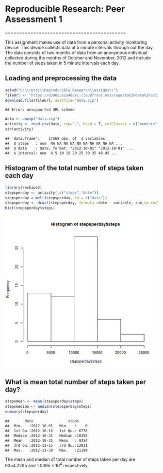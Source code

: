 # Reproducible Research: Peer Assessment 1
===========================================

This assignment makes use of data from a personal activity monitoring device. This device collects data at 5 minute intervals through out the day. The data consists of two months of data from an anonymous individual collected during the months of October and November, 2012 and include the number of steps taken in 5 minute intervals each day.

## Loading and preprocessing the data


```r
setwd("C:\\rproj\\Reproducible_Research\\assign1\\")
fileUrl <- "https://d396qusza40orc.cloudfront.net/repdata%2Fdata%2Factivity.zip"
download.file(fileUrl, destfile="data.zip")
```

```
## Error: unsupported URL scheme
```

```r
data <- unzip("data.zip")
activity <- read.csv(data, sep=",", head = T, colClasses = c("numeric", "Date", "numeric"))
str(activity)
```

```
## 'data.frame':	17568 obs. of  3 variables:
##  $ steps   : num  NA NA NA NA NA NA NA NA NA NA ...
##  $ date    : Date, format: "2012-10-01" "2012-10-01" ...
##  $ interval: num  0 5 10 15 20 25 30 35 40 45 ...
```


## Histogram of the total number of steps taken each day

```r
library(reshape2)
stepsperday <- activity[,c("steps","date")]
stepsperday = melt(stepsperday, id = c("date"))
stepsperday <- dcast(stepsperday, formula =date ~ variable, sum,na.rm=TRUE)
hist(stepsperday$steps)
```

![plot of chunk unnamed-chunk-2](figure/unnamed-chunk-2.png) 

## What is mean total number of steps taken per day?

```r
stepsmean <- mean(stepsperday$steps)
stepsmedian <- median(stepsperday$steps)
summary(stepsperday)
```

```
##       date                steps      
##  Min.   :2012-10-01   Min.   :    0  
##  1st Qu.:2012-10-16   1st Qu.: 6778  
##  Median :2012-10-31   Median :10395  
##  Mean   :2012-10-31   Mean   : 9354  
##  3rd Qu.:2012-11-15   3rd Qu.:12811  
##  Max.   :2012-11-30   Max.   :21194
```
The mean and median of total number of steps taken per day are 9354.2295 and 1.0395 &times; 10<sup>4</sup> respectively.





